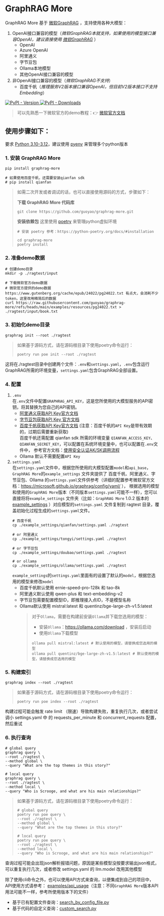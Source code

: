 # GraphRAG More

GraphRAG More 基于 [微软GraphRAG](https://github.com/microsoft/graphrag) ，支持使用各种大模型：
1. OpenAI接口兼容的模型（*微软GraphRAG本就支持，如果使用的模型接口兼容OpenAI，建议直接使用 [微软GraphRAG](https://github.com/microsoft/graphrag)* ）
   * OpenAI
   * Azure OpenAI
   * 阿里通义
   * 字节豆包
   * Ollama本地模型
   * 其他OpenAI接口兼容的模型
2. 非OpenAI接口兼容的模型（*微软GraphRAG不支持*）
   * 百度千帆（*推理服务V2版本接口兼容OpenAI，但目前V2版本接口不支持Embedding*）

<div align="left">
  <a href="https://pypi.org/project/graphrag-more/">
    <img alt="PyPI - Version" src="https://img.shields.io/pypi/v/graphrag-more">
  </a>
  <a href="https://pypi.org/project/graphrag-more/">
    <img alt="PyPI - Downloads" src="https://img.shields.io/pypi/dm/graphrag-more">
  </a>
</div>

> 可以先熟悉一下微软官方的demo教程：👉 [微软官方文档](https://microsoft.github.io/graphrag/get_started/)


## 使用步骤如下：

要求 [Python 3.10-3.12](https://www.python.org/downloads/)，建议使用 [pyenv](https://github.com/pyenv) 来管理多个python版本

### 1. 安装 GraphRAG More
```shell
pip install graphrag-more

# 如果使用百度千帆，还需要安装qianfan sdk
# pip install qianfan
```

> 如需二次开发或者调试的话，也可以直接使用源码的方式，步骤如下：
>
> **下载 GraphRAG More 代码库**
> ```shell
> git clone https://github.com/guoyao/graphrag-more.git
> ```
>
> **安装依赖包**
> 这里使用 [poetry](https://python-poetry.org) 来管理python虚拟环境
> ```shell
> # 安装 poetry 参考：https://python-poetry.org/docs/#installation
>
> cd graphrag-more
> poetry install
> ```

### 2. 准备demo数据
```shell
# 创建demo目录
mkdir -p ./ragtest/input

# 下载微软官方demo数据
# 微软官方提供的demo数据 https://www.gutenberg.org/cache/epub/24022/pg24022.txt 有点大，会消耗不少token，这里改用精简后的数据
curl https://raw.githubusercontent.com/guoyao/graphrag-more/refs/heads/main/examples/resources/pg24022.txt > ./ragtest/input/book.txt
```

### 3. 初始化demo目录
```shell
graphrag init --root ./ragtest
```
> 如果基于源码方式，请在源码根目录下使用poetry命令运行：
>
> ```shell
> poetry run poe init --root ./ragtest
> ```
这将在./ragtest目录中创建两个文件：`.env`和`settings.yaml`，`.env`包含运行GraphRAG所需的环境变量，`settings.yaml`包含GraphRAG全部设置。

### 4. 配置
1. `.env`<br/>
在`.env`文件中配置`GRAPHRAG_API_KEY`，这是您所使用的大模型服务的API密钥，将其替换为您自己的API密钥。
   * [阿里通义获取API Key官方文档](https://help.aliyun.com/zh/model-studio/developer-reference/get-api-key)
   * [字节豆包获取API Key 官方文档](https://www.volcengine.com/docs/82379/1361424#%E6%9F%A5%E8%AF%A2-%E8%8E%B7%E5%8F%96-api-key)
   * [百度千帆获取API Key官方文档](https://cloud.baidu.com/doc/WENXINWORKSHOP/s/Zm2ycv77m#api_key%E8%AF%B4%E6%98%8E) 
   (注意：百度千帆的`API Key`是带有效期的，过期后需要重新获取)<br/>
   百度千帆还需配置 qianfan sdk 所需的环境变量 `QIANFAN_ACCESS_KEY`、`QIANFAN_SECRET_KEY`，可以配置在系统环境变量中，也可以配置在`.env`文件中，
   参考官方文档：[使用安全认证AK/SK调用流程](https://cloud.baidu.com/doc/WENXINWORKSHOP/s/3lmokh7n6#%E3%80%90%E6%8E%A8%E8%8D%90%E3%80%91%E4%BD%BF%E7%94%A8%E5%AE%89%E5%85%A8%E8%AE%A4%E8%AF%81aksk%E8%B0%83%E7%94%A8%E6%B5%81%E7%A8%8B)
   * Ollama 默认不需要配置`API Key`
2. `settings.yaml`<br/>
在`settings.yaml`文件中，根据您所使用的大模型配置`model`和`api_base`，`GraphRAG More`的`example_settings` 文件夹提供了
百度千帆、阿里通义、字节豆包、Ollama 的`settings.yaml`文件供参考（详细的配置参考微软官方文档：https://microsoft.github.io/graphrag/config/yaml/ ），
根据选用的模型和使用的`GraphRAG More`版本（不同版本`settings.yaml`可能不一样），您可以直接将将`example_settings`
文件夹（比如：`GraphRAG More` 1.0.2 版本的 [example_settings](https://github.com/guoyao/graphrag-more/tree/v1.0.2/example_settings) ）对应模型的`settings.yaml`
文件复制到 ragtest 目录，覆盖初始化过程生成的`settings.yaml`文件。
    ```shell
    # 百度千帆
    cp ./example_settings/qianfan/settings.yaml ./ragtest
    
    # or 阿里通义
    cp ./example_settings/tongyi/settings.yaml ./ragtest
    
    # or 字节豆包
    cp ./example_settings/doubao/settings.yaml ./ragtest
    
    # or ollama
    cp ./example_settings/ollama/settings.yaml ./ragtest
    ```
    `example_settings`的`settings.yaml`里面有的设置了默认的`model`，根据您选用的模型来修改`model`
      * 百度千帆默认使用 ernie-speed-pro-128k 和 tao-8k
      * 阿里通义默认使用 qwen-plus 和 text-embedding-v2
      * 字节豆包需要配置模型ID，即推理接入点ID，不是模型名称
      * Ollama默认使用 mistral:latest 和 quentinz/bge-large-zh-v1.5:latest
        > 对于`Ollama`，需要在构建前安装`Ollama`并下载您选用的模型：
        > * 安装`Ollama`：https://ollama.com/download ，安装后启动
        > * 使用`Ollama`下载模型
        >  ```shell
        >  ollama pull mistral:latest # 默认使用的模型，请替换成您选用的模型
        >  ollama pull quentinz/bge-large-zh-v1.5:latest # 默认使用的模型，请替换成您选用的模型
        >  ```

### 5. 构建索引
```shell
graphrag index --root ./ragtest
```
> 如果基于源码方式，请在源码根目录下使用poetry命令运行：
>
> ```shell
> poetry run poe index --root ./ragtest
> ```
构建过程可能会触发 rate limit （限速）导致构建失败，重复执行几次，或者尝试调小 settings.yaml 中
的 requests_per_minute 和 concurrent_requests 配置，然后重试

### 6. 执行查询
```shell
# global query
graphrag query \
--root ./ragtest \
--method global \
--query "What are the top themes in this story?"

# local query
graphrag query \
--root ./ragtest \
--method local \
--query "Who is Scrooge, and what are his main relationships?"
```
> 如果基于源码方式，请在源码根目录下使用poetry命令运行：
>
> ```shell
> # global query
> poetry run poe query \
> --root ./ragtest \
> --method global \
> --query "What are the top themes in this story?"
>
> # local query
> poetry run poe query \
> --root ./ragtest \
> --method local \
> --query "Who is Scrooge, and what are his main relationships?"
> ```
查询过程可能会出现json解析报错问题，原因是某些模型没按要求输出json格式，可以重复执行几次，或者修改 settings.yaml 的 llm.model 改用其他模型

除了使用cli命令之外，也可以使用API方式来查询，以便集成到自己的项目中，API使用方式请参考：
[examples/api_usage](https://github.com/guoyao/graphrag-more/tree/main/examples/api_usage)（注意：不同`GraphRAG More`版本API用法可能不一样，参考所使用版本下的文件）
* 基于已有配置文件查询：[search_by_config_file.py](https://github.com/guoyao/graphrag-more/tree/main/examples/api_usage/search_by_config_file.py)
* 基于代码的自定义查询：[custom_search.py](https://github.com/guoyao/graphrag-more/tree/main/examples/api_usage/custom_search.py)
